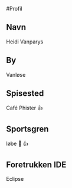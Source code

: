 #Profil

## Navn
Heidi Vanparys

## By
Vanløse

## Spisested
Café Phister :+1:

## Sportsgren
løbe :runner: :+1:

## Foretrukken IDE
Eclipse

